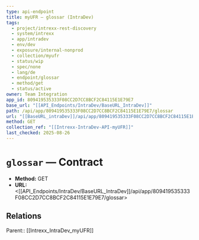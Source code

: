 ```yaml
---
type: api-endpoint
title: myUFR — glossar (IntraDev)
tags:
  - project/intrexx-rest-discovery
  - system/intrexx
  - app/intradev
  - env/dev
  - exposure/internal-nonprod
  - collection/myufr
  - status/wip
  - spec/none
  - lang/de
  - endpoint/glossar
  - method/get
  - status/active
owner: Team Integration
app_id: 809419535333F08CC2D7CC8BCF2C84115E1E79E7
base_url: "[[API_Endpoints/IntraDev/BaseURL_IntraDev]]"
path: /api/app/809419535333F08CC2D7CC8BCF2C84115E1E79E7/glossar
url: "[[BaseURL_intraDev]]/api/app/809419535333F08CC2D7CC8BCF2C84115E1E79E7/glossar"
method: GET
collection_ref: "[[Intrexx-IntraDev-API-myUFR]]"
last_checked: 2025-08-26
---
```


# `glossar` — Contract
- **Method:** GET
- **URL:** <[[API_Endpoints/IntraDev/BaseURL_IntraDev]]/api/app/809419535333F08CC2D7CC8BCF2C84115E1E79E7/glossar>

## Relations
Parent:: [[Intrexx_IntraDev_myUFR]]

